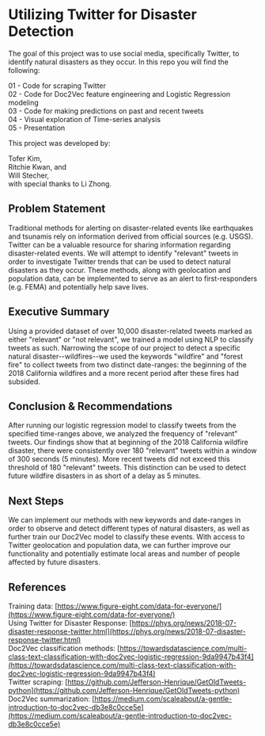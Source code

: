 # Utilizing Twitter for Disaster Detection  

The goal of this project was to use social media, specifically Twitter, to identify natural disasters as they occur. In this repo you will find the following:    

01 - Code for scraping Twitter  
02 - Code for Doc2Vec feature engineering and Logistic Regression modeling  
03 - Code for making predictions on past and recent tweets  
04 - Visual exploration of Time-series analysis  
05 - Presentation  

This project was developed by:  

Tofer Kim,  
Ritchie Kwan, and  
Will Stecher,  
with special thanks to Li Zhong.  


## Problem Statement  
Traditional methods for alerting on disaster-related events like earthquakes and tsunamis rely on information derived from official sources (e.g. USGS). Twitter can be a valuable resource for sharing information regarding disaster-related events. We will attempt to identify "relevant" tweets in order to investigate Twitter trends that can be used to detect natural disasters as they occur. These methods, along with geolocation and population data, can be implemented to serve as an alert to first-responders (e.g. FEMA) and potentially help save lives.  


## Executive Summary  
Using a provided dataset of over 10,000 disaster-related tweets marked as either "relevant" or "not relevant", we trained a model using NLP to classify tweets as such. Narrowing the scope of our project to detect a specific natural disaster--wildfires--we used the keywords "wildfire" and "forest fire" to collect tweets from two distinct date-ranges: the beginning of the 2018 California wildfires and a more recent period after these fires had subsided.  


## Conclusion & Recommendations  
After running our logistic regression model to classify tweets from the specified time-ranges above, we analyzed the frequency of "relevant" tweets. Our findings show that at beginning of the 2018 California wildfire disaster, there were consistently over 180 "relevant" tweets within a window of 300 seconds (5 minutes). More recent tweets did not exceed this threshold of 180 "relevant" tweets. This distinction can be used to detect future wildfire disasters in as short of a delay as 5 minutes.   

## Next Steps  
We can implement our methods with new keywords and date-ranges in order to observe and detect different types of natural disasters, as well as further train our Doc2Vec model to classify these events. With access to Twitter geolocation and population data, we can further improve our functionality and potentially estimate local areas and number of people affected by future disasters.  



## References  

Training data: [https://www.figure-eight.com/data-for-everyone/](https://www.figure-eight.com/data-for-everyone/)  
Using Twitter for Disaster Response: [https://phys.org/news/2018-07-disaster-response-twitter.html](https://phys.org/news/2018-07-disaster-response-twitter.html)  
Doc2Vec classification methods: [https://towardsdatascience.com/multi-class-text-classification-with-doc2vec-logistic-regression-9da9947b43f4](https://towardsdatascience.com/multi-class-text-classification-with-doc2vec-logistic-regression-9da9947b43f4)  
Twitter scraping: [https://github.com/Jefferson-Henrique/GetOldTweets-python](https://github.com/Jefferson-Henrique/GetOldTweets-python)   
Doc2Vec summarization: [https://medium.com/scaleabout/a-gentle-introduction-to-doc2vec-db3e8c0cce5e](https://medium.com/scaleabout/a-gentle-introduction-to-doc2vec-db3e8c0cce5e)  
